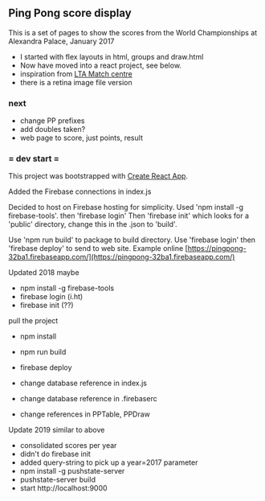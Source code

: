 
## Ping Pong score display ##

This is a set of pages to show the scores from the World Championships at Alexandra Palace, January 2017

- I started with flex layouts in html, groups and draw.html
- Now have moved into a react project, see below.
- inspiration from [LTA Match centre](http://matchcentre.lta.org.uk/championships/draw.html)
- there is a retina image file version

### next ###
- change PP prefixes
- add doubles taken?
- web page to score, just points, result

### = dev start =

This project was bootstrapped with [Create React App](https://github.com/facebookincubator/create-react-app).

Added the Firebase connections in index.js

Decided to host on Firebase hosting for simplicity.
Used 'npm install -g firebase-tools'.
then 'firebase login'
Then 'firebase init' which looks for a 'public' directory, change this in the .json to 'build'.

Use 'npm run build' to package to build directory.
Use 'firebase login' then 'firebase deploy' to send to web site.
Example online [https://pingpong-32ba1.firebaseapp.com/](https://pingpong-32ba1.firebaseapp.com/)


Updated 2018
maybe
- npm install -g firebase-tools
- firebase login (i.ht)
- firebase init  (??)

pull the project
- npm install
- npm run build
- firebase deploy

- change database reference in index.js 
- change database reference in .firebaserc
- change references in PPTable, PPDraw

Update 2019 similar to above
- consolidated scores per year
- didn't do firebase init
- added query-string to pick up a year=2017 parameter
 - npm install -g pushstate-server
 - pushstate-server build
 - start http://localhost:9000

